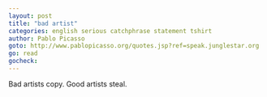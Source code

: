 ```yaml
---
layout: post
title: "bad artist"
categories: english serious catchphrase statement tshirt
author: Pablo Picasso
goto: http://www.pablopicasso.org/quotes.jsp?ref=speak.junglestar.org
go: read
gocheck:
---
```

Bad artists copy. Good artists steal.

